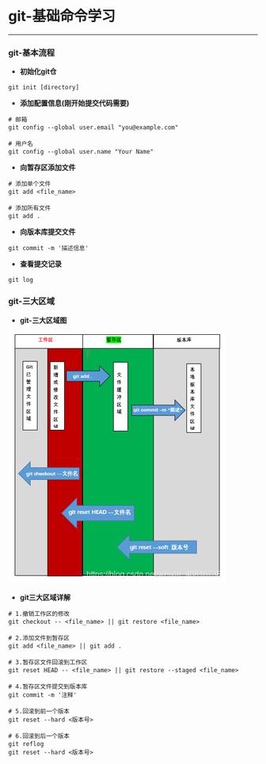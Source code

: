 # git-基础命令学习
---

### git-基本流程

- **初始化git仓**
```shell
git init [directory]
```

- **添加配置信息(刚开始提交代码需要)**
```shell
# 邮箱
git config --global user.email "you@example.com"

# 用户名
git config --global user.name "Your Name"
```

- **向暂存区添加文件**
```shell
# 添加单个文件
git add <file_name>

# 添加所有文件
git add .
```

- **向版本库提交文件**
```shell
git commit -m '描述信息'
```

- **查看提交记录**
```shell
git log
```

### git-三大区域

- **git-三大区域图**

![git-三大区域图](./pictures/git-三大区域图.png)

- **git三大区域详解**
```shell
# 1.撤销工作区的修改
git checkout -- <file_name> || git restore <file_name>

# 2.添加文件到暂存区
git add <file_name> || git add .

# 3.暂存区文件回滚到工作区
git reset HEAD -- <file_name> || git restore --staged <file_name>

# 4.暂存区文件提交到版本库
git commit -m '注释'

# 5.回滚到前一个版本
git reset --hard <版本号>

# 6.回滚到后一个版本
git reflog
git reset --hard <版本号>
```